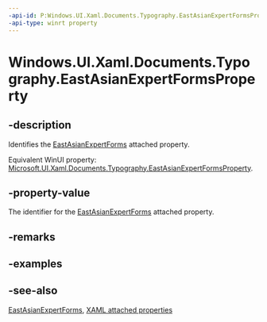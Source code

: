 ```yaml
---
-api-id: P:Windows.UI.Xaml.Documents.Typography.EastAsianExpertFormsProperty
-api-type: winrt property
---
```


<!-- Property syntax
public Windows.UI.Xaml.DependencyProperty EastAsianExpertFormsProperty { get; }
-->

# Windows.UI.Xaml.Documents.Typography.EastAsianExpertFormsProperty

## -description
Identifies the [EastAsianExpertForms](typography_eastasianexpertforms.md) attached property.

Equivalent WinUI property: [Microsoft.UI.Xaml.Documents.Typography.EastAsianExpertFormsProperty](/windows/winui/api/microsoft.ui.xaml.documents.typography.eastasianexpertformsproperty).

## -property-value
The identifier for the [EastAsianExpertForms](typography_eastasianexpertforms.md) attached property.

## -remarks

## -examples

## -see-also

[EastAsianExpertForms](typography_eastasianexpertforms.md), [XAML attached properties](/windows/uwp/xaml-platform/attached-properties-overview)
